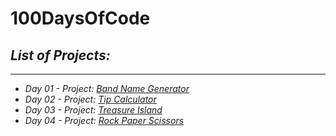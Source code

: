 # 100DaysOfCode

## *List of Projects:*
---
* *Day 01 - Project: [Band Name Generator](001/main.py)*
* *Day 02 - Project: [Tip Calculator](002/main.py)*
* *Day 03 - Project: [Treasure Island](003/main.py)*
* *Day 04 - Project: [Rock Paper Scissors](004/main.py)*
